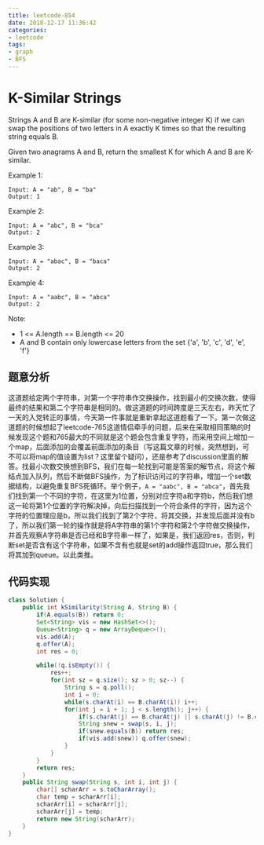 ```yaml
---
title: leetcode-854
date: 2018-12-17 11:36:42
categories:
- leetcode
tags:
- graph
- BFS
---
```


# K-Similar Strings

Strings A and B are K-similar (for some non-negative integer K) if we can swap the positions of two letters in A exactly K times so that the resulting string equals B.
<!-- more -->
Given two anagrams A and B, return the smallest K for which A and B are K-similar.

Example 1:
```
Input: A = "ab", B = "ba"
Output: 1
```
Example 2:
```
Input: A = "abc", B = "bca"
Output: 2
```
Example 3:
```
Input: A = "abac", B = "baca"
Output: 2
```
Example 4:
```
Input: A = "aabc", B = "abca"
Output: 2
```
Note:

- 1 <= A.length == B.length <= 20
- A and B contain only lowercase letters from the set {'a', 'b', 'c', 'd', 'e', 'f'}

## 题意分析

这道题给定两个字符串，对第一个字符串作交换操作，找到最小的交换次数，使得最终的结果和第二个字符串是相同的。做这道题的时间跨度是三天左右，昨天忙了一天的入党转正的事情，今天第一件事就是重新拿起这道题看了一下。第一次做这道题的时候想起了leetcode-765这道情侣牵手的问题，后来在采取相同策略的时候发现这个题和765最大的不同就是这个题会包含重复字符，而采用空间上增加一个map，后面添加的会覆盖前面添加的条目（写这篇文章的时候，突然想到，可不可以将map的值设置为list？这里留个疑问），还是参考了discussion里面的解答。找最小次数交换想到BFS，我们在每一轮找到可能是答案的解节点，将这个解结点加入队列，然后不断做BFS操作，为了标识访问过的字符串，增加一个set数据结构，以避免重复BFS死循环。举个例子，`A = "aabc", B = "abca"`，首先我们找到第一个不同的字符，在这里为1位置，分别对应字符a和字符b，然后我们想这一轮将第1个位置的字符解决掉，向后扫描找到一个符合条件的字符，因为这个字符的位置理应是b，所以我们找到了第2个字符，将其交换，并发现后面并没有b了，所以我们第一轮的操作就是将A字符串的第1个字符和第2个字符做交换操作，并首先观察A字符串是否已经和B字符串一样了，如果是，我们返回res，否则，判断set是否含有这个字符串，如果不含有也就是set的add操作返回true，那么我们将其加到queue。以此类推。

## 代码实现
```java
class Solution {
    public int kSimilarity(String A, String B) {
        if(A.equals(B)) return 0;
        Set<String> vis = new HashSet<>();
        Queue<String> q = new ArrayDeque<>();
        vis.add(A);
        q.offer(A);
        int res = 0;

        while(!q.isEmpty()) {
            res++;
            for(int sz = q.size(); sz > 0; sz--) {
                String s = q.poll();
                int i = 0;
                while(s.charAt(i) == B.charAt(i)) i++;
                for(int j = i + 1; j < s.length(); j++) {
                    if(s.charAt(j) == B.charAt(j) || s.charAt(j) != B.charAt(i)) continue;
                    String snew = swap(s, i, j);
                    if(snew.equals(B)) return res;
                    if(vis.add(snew)) q.offer(snew);
                }
            }
        }
        return res;
    }
    public String swap(String s, int i, int j) {
        char[] scharArr = s.toCharArray();
        char temp = scharArr[i];
        scharArr[i] = scharArr[j];
        scharArr[j] = temp;
        return new String(scharArr);
    }
}
```